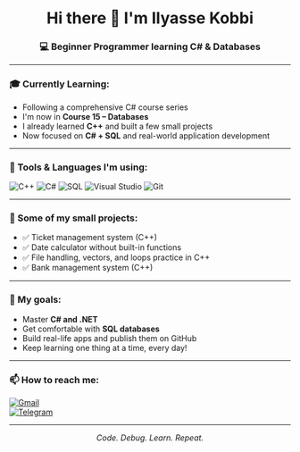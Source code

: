 <div align="center">

  <h1>Hi there 👋 I'm Ilyasse Kobbi</h1>  
  <h3>💻 Beginner Programmer learning C# & Databases</h3>

</div>

---

### 🎓 Currently Learning:

- Following a comprehensive C# course series  
- I'm now in **Course 15 – Databases**  
- I already learned **C++** and built a few small projects  
- Now focused on **C# + SQL** and real-world application development

---

### 🧰 Tools & Languages I'm using:

![C++](https://img.shields.io/badge/C++-blue?style=flat&logo=cplusplus&logoColor=white)
![C#](https://img.shields.io/badge/C%23-239120?style=flat&logo=csharp&logoColor=white)
![SQL](https://img.shields.io/badge/SQL-4479A1?style=flat&logo=sqlite&logoColor=white)
![Visual Studio](https://img.shields.io/badge/Visual%20Studio-5C2D91?style=flat&logo=visualstudio&logoColor=white)
![Git](https://img.shields.io/badge/GIT-E44C30?style=flat&logo=git&logoColor=white)

---

### 📌 Some of my small projects:

- ✅ Ticket management system (C++)  
- ✅ Date calculator without built-in functions  
- ✅ File handling, vectors, and loops practice in C++  
- ✅ Bank management system (C++)

---

### 🎯 My goals:

- Master **C# and .NET**  
- Get comfortable with **SQL databases**  
- Build real-life apps and publish them on GitHub  
- Keep learning one thing at a time, every day!

---

### 📫 How to reach me:

[![Gmail](https://img.shields.io/badge/Gmail-D14836?style=flat&logo=gmail&logoColor=white)](mailto:ilyaskobbi578@gmail.com)  
[![Telegram](https://img.shields.io/badge/Telegram-2CA5E0?style=flat&logo=telegram&logoColor=white)](https://t.me/ilyassekobbi)

---

<div align="center">
  <em>Code. Debug. Learn. Repeat.</em>
</div>
